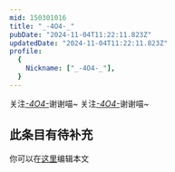 ```yaml
---
mid: 150301016
title: "_-4O4-_"
pubDate: "2024-11-04T11:22:11.823Z"
updatedDate: "2024-11-04T11:22:11.823Z"
profile:
  {
    Nickname: ["_-4O4-_"],
  }
---
```


关注[_-4O4-_](https://space.bilibili.com/150301016)谢谢喵~ 关注[_-4O4-_](https://space.bilibili.com/150301016)谢谢喵~

## 此条目有待补充
你可以在[这里](https://github.com/Yuhanawa/VTuber.ICU-Content/edit/master/v/_-4O4-_/index.md)编辑本文
